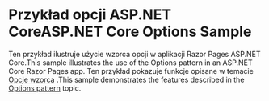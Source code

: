 # <a name="aspnet-core-options-sample"></a><span data-ttu-id="c048b-101">Przykład opcji ASP.NET Core</span><span class="sxs-lookup"><span data-stu-id="c048b-101">ASP.NET Core Options Sample</span></span>

<span data-ttu-id="c048b-102">Ten przykład ilustruje użycie wzorca opcji w aplikacji Razor Pages ASP.NET Core.</span><span class="sxs-lookup"><span data-stu-id="c048b-102">This sample illustrates the use of the Options pattern in an ASP.NET Core Razor Pages app.</span></span> <span data-ttu-id="c048b-103">Ten przykład pokazuje funkcje opisane w temacie [Opcje wzorca](https://docs.microsoft.com/aspnet/core/fundamentals/configuration/options) .</span><span class="sxs-lookup"><span data-stu-id="c048b-103">This sample demonstrates the features described in the [Options pattern](https://docs.microsoft.com/aspnet/core/fundamentals/configuration/options) topic.</span></span>
